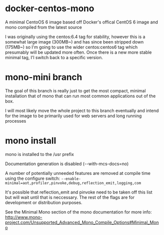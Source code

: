 docker-centos-mono
==================

A minimal CentoOS 6 image based off Docker's offical CentOS 6 image and mono compiled from the latest source

I was originally using the centos:6.4 tag for stability, however this is a somewhat large image (300MB~) and has since been stripped down (175MB~) so I'm going to use the wider centos:centos6 tag which presumably will be updated more often. Once there is a new more stable minimal tag, I'l switch back to a specific version.

mono-mini branch
==================

The goal of this branch is really just to get the most compact, minimal installation that of mono that can run most common applications out of the box.

I will most likely move the whole project to this branch eventually and intend for the image to be primarily used for web servers and long running processes

mono install
==================

mono is installed to the /usr prefix

Documentation generation is disabled (--with-mcs-docs=no)

A number of potentially unneeded features are removed at compile time using the configure switch:
`--enable-minimal=aot,profiler,pinvoke,debug,reflection_emit,logging,com`

It's possible that reflection_emit and pinvoke need to be taken off this list but will wait until that is neccessary. The rest of the flags are for development or distribution purposes.

See the Minimal Mono section of the mono documentation for more info: http://www.mono-project.com/Unsupported_Advanced_Mono_Compile_Options#Minimal_Mono

